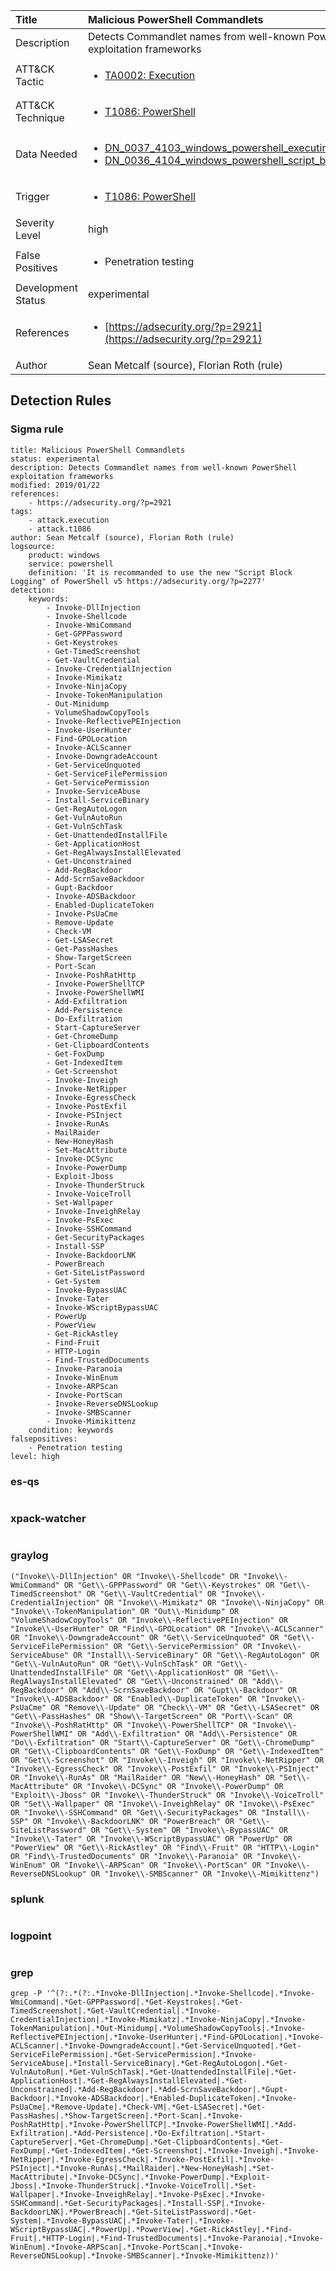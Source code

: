 | Title                | Malicious PowerShell Commandlets                                                                                                                                                 |
|:---------------------|:------------------------------------------------------------------------------------------------------------------------------------------------------------|
| Description          | Detects Commandlet names from well-known PowerShell exploitation frameworks                                                                                                                                           |
| ATT&amp;CK Tactic    | <ul><li>[TA0002: Execution](https://attack.mitre.org/tactics/TA0002)</li></ul>  |
| ATT&amp;CK Technique | <ul><li>[T1086: PowerShell](https://attack.mitre.org/techniques/T1086)</li></ul>                             |
| Data Needed          | <ul><li>[DN_0037_4103_windows_powershell_executing_pipeline](../Data_Needed/DN_0037_4103_windows_powershell_executing_pipeline.md)</li><li>[DN_0036_4104_windows_powershell_script_block](../Data_Needed/DN_0036_4104_windows_powershell_script_block.md)</li></ul>                                                         |
| Trigger              | <ul><li>[T1086: PowerShell](../Triggers/T1086.md)</li></ul>  |
| Severity Level       | high                                                                                                                                                 |
| False Positives      | <ul><li>Penetration testing</li></ul>                                                                  |
| Development Status   | experimental                                                                                                                                                |
| References           | <ul><li>[https://adsecurity.org/?p=2921](https://adsecurity.org/?p=2921)</li></ul>                                                          |
| Author               | Sean Metcalf (source), Florian Roth (rule)                                                                                                                                                |


## Detection Rules

### Sigma rule

```
title: Malicious PowerShell Commandlets
status: experimental
description: Detects Commandlet names from well-known PowerShell exploitation frameworks
modified: 2019/01/22
references:
    - https://adsecurity.org/?p=2921
tags:
    - attack.execution
    - attack.t1086
author: Sean Metcalf (source), Florian Roth (rule)
logsource:
    product: windows
    service: powershell
    definition: 'It is recommanded to use the new "Script Block Logging" of PowerShell v5 https://adsecurity.org/?p=2277'
detection:
    keywords:
        - Invoke-DllInjection
        - Invoke-Shellcode
        - Invoke-WmiCommand
        - Get-GPPPassword
        - Get-Keystrokes
        - Get-TimedScreenshot
        - Get-VaultCredential
        - Invoke-CredentialInjection
        - Invoke-Mimikatz
        - Invoke-NinjaCopy
        - Invoke-TokenManipulation
        - Out-Minidump
        - VolumeShadowCopyTools
        - Invoke-ReflectivePEInjection
        - Invoke-UserHunter
        - Find-GPOLocation
        - Invoke-ACLScanner
        - Invoke-DowngradeAccount
        - Get-ServiceUnquoted
        - Get-ServiceFilePermission
        - Get-ServicePermission
        - Invoke-ServiceAbuse
        - Install-ServiceBinary
        - Get-RegAutoLogon
        - Get-VulnAutoRun
        - Get-VulnSchTask
        - Get-UnattendedInstallFile
        - Get-ApplicationHost
        - Get-RegAlwaysInstallElevated
        - Get-Unconstrained
        - Add-RegBackdoor
        - Add-ScrnSaveBackdoor
        - Gupt-Backdoor
        - Invoke-ADSBackdoor
        - Enabled-DuplicateToken
        - Invoke-PsUaCme
        - Remove-Update
        - Check-VM
        - Get-LSASecret
        - Get-PassHashes
        - Show-TargetScreen
        - Port-Scan
        - Invoke-PoshRatHttp
        - Invoke-PowerShellTCP
        - Invoke-PowerShellWMI
        - Add-Exfiltration
        - Add-Persistence
        - Do-Exfiltration
        - Start-CaptureServer
        - Get-ChromeDump
        - Get-ClipboardContents
        - Get-FoxDump
        - Get-IndexedItem
        - Get-Screenshot
        - Invoke-Inveigh
        - Invoke-NetRipper
        - Invoke-EgressCheck
        - Invoke-PostExfil
        - Invoke-PSInject
        - Invoke-RunAs
        - MailRaider
        - New-HoneyHash
        - Set-MacAttribute
        - Invoke-DCSync
        - Invoke-PowerDump
        - Exploit-Jboss
        - Invoke-ThunderStruck
        - Invoke-VoiceTroll
        - Set-Wallpaper
        - Invoke-InveighRelay
        - Invoke-PsExec
        - Invoke-SSHCommand
        - Get-SecurityPackages
        - Install-SSP
        - Invoke-BackdoorLNK
        - PowerBreach
        - Get-SiteListPassword
        - Get-System
        - Invoke-BypassUAC
        - Invoke-Tater
        - Invoke-WScriptBypassUAC
        - PowerUp
        - PowerView
        - Get-RickAstley
        - Find-Fruit
        - HTTP-Login
        - Find-TrustedDocuments
        - Invoke-Paranoia
        - Invoke-WinEnum
        - Invoke-ARPScan
        - Invoke-PortScan
        - Invoke-ReverseDNSLookup
        - Invoke-SMBScanner
        - Invoke-Mimikittenz
    condition: keywords
falsepositives:
    - Penetration testing
level: high

```





### es-qs
    
```

```


### xpack-watcher
    
```

```


### graylog
    
```
("Invoke\\-DllInjection" OR "Invoke\\-Shellcode" OR "Invoke\\-WmiCommand" OR "Get\\-GPPPassword" OR "Get\\-Keystrokes" OR "Get\\-TimedScreenshot" OR "Get\\-VaultCredential" OR "Invoke\\-CredentialInjection" OR "Invoke\\-Mimikatz" OR "Invoke\\-NinjaCopy" OR "Invoke\\-TokenManipulation" OR "Out\\-Minidump" OR "VolumeShadowCopyTools" OR "Invoke\\-ReflectivePEInjection" OR "Invoke\\-UserHunter" OR "Find\\-GPOLocation" OR "Invoke\\-ACLScanner" OR "Invoke\\-DowngradeAccount" OR "Get\\-ServiceUnquoted" OR "Get\\-ServiceFilePermission" OR "Get\\-ServicePermission" OR "Invoke\\-ServiceAbuse" OR "Install\\-ServiceBinary" OR "Get\\-RegAutoLogon" OR "Get\\-VulnAutoRun" OR "Get\\-VulnSchTask" OR "Get\\-UnattendedInstallFile" OR "Get\\-ApplicationHost" OR "Get\\-RegAlwaysInstallElevated" OR "Get\\-Unconstrained" OR "Add\\-RegBackdoor" OR "Add\\-ScrnSaveBackdoor" OR "Gupt\\-Backdoor" OR "Invoke\\-ADSBackdoor" OR "Enabled\\-DuplicateToken" OR "Invoke\\-PsUaCme" OR "Remove\\-Update" OR "Check\\-VM" OR "Get\\-LSASecret" OR "Get\\-PassHashes" OR "Show\\-TargetScreen" OR "Port\\-Scan" OR "Invoke\\-PoshRatHttp" OR "Invoke\\-PowerShellTCP" OR "Invoke\\-PowerShellWMI" OR "Add\\-Exfiltration" OR "Add\\-Persistence" OR "Do\\-Exfiltration" OR "Start\\-CaptureServer" OR "Get\\-ChromeDump" OR "Get\\-ClipboardContents" OR "Get\\-FoxDump" OR "Get\\-IndexedItem" OR "Get\\-Screenshot" OR "Invoke\\-Inveigh" OR "Invoke\\-NetRipper" OR "Invoke\\-EgressCheck" OR "Invoke\\-PostExfil" OR "Invoke\\-PSInject" OR "Invoke\\-RunAs" OR "MailRaider" OR "New\\-HoneyHash" OR "Set\\-MacAttribute" OR "Invoke\\-DCSync" OR "Invoke\\-PowerDump" OR "Exploit\\-Jboss" OR "Invoke\\-ThunderStruck" OR "Invoke\\-VoiceTroll" OR "Set\\-Wallpaper" OR "Invoke\\-InveighRelay" OR "Invoke\\-PsExec" OR "Invoke\\-SSHCommand" OR "Get\\-SecurityPackages" OR "Install\\-SSP" OR "Invoke\\-BackdoorLNK" OR "PowerBreach" OR "Get\\-SiteListPassword" OR "Get\\-System" OR "Invoke\\-BypassUAC" OR "Invoke\\-Tater" OR "Invoke\\-WScriptBypassUAC" OR "PowerUp" OR "PowerView" OR "Get\\-RickAstley" OR "Find\\-Fruit" OR "HTTP\\-Login" OR "Find\\-TrustedDocuments" OR "Invoke\\-Paranoia" OR "Invoke\\-WinEnum" OR "Invoke\\-ARPScan" OR "Invoke\\-PortScan" OR "Invoke\\-ReverseDNSLookup" OR "Invoke\\-SMBScanner" OR "Invoke\\-Mimikittenz")
```


### splunk
    
```

```


### logpoint
    
```

```


### grep
    
```
grep -P '^(?:.*(?:.*Invoke-DllInjection|.*Invoke-Shellcode|.*Invoke-WmiCommand|.*Get-GPPPassword|.*Get-Keystrokes|.*Get-TimedScreenshot|.*Get-VaultCredential|.*Invoke-CredentialInjection|.*Invoke-Mimikatz|.*Invoke-NinjaCopy|.*Invoke-TokenManipulation|.*Out-Minidump|.*VolumeShadowCopyTools|.*Invoke-ReflectivePEInjection|.*Invoke-UserHunter|.*Find-GPOLocation|.*Invoke-ACLScanner|.*Invoke-DowngradeAccount|.*Get-ServiceUnquoted|.*Get-ServiceFilePermission|.*Get-ServicePermission|.*Invoke-ServiceAbuse|.*Install-ServiceBinary|.*Get-RegAutoLogon|.*Get-VulnAutoRun|.*Get-VulnSchTask|.*Get-UnattendedInstallFile|.*Get-ApplicationHost|.*Get-RegAlwaysInstallElevated|.*Get-Unconstrained|.*Add-RegBackdoor|.*Add-ScrnSaveBackdoor|.*Gupt-Backdoor|.*Invoke-ADSBackdoor|.*Enabled-DuplicateToken|.*Invoke-PsUaCme|.*Remove-Update|.*Check-VM|.*Get-LSASecret|.*Get-PassHashes|.*Show-TargetScreen|.*Port-Scan|.*Invoke-PoshRatHttp|.*Invoke-PowerShellTCP|.*Invoke-PowerShellWMI|.*Add-Exfiltration|.*Add-Persistence|.*Do-Exfiltration|.*Start-CaptureServer|.*Get-ChromeDump|.*Get-ClipboardContents|.*Get-FoxDump|.*Get-IndexedItem|.*Get-Screenshot|.*Invoke-Inveigh|.*Invoke-NetRipper|.*Invoke-EgressCheck|.*Invoke-PostExfil|.*Invoke-PSInject|.*Invoke-RunAs|.*MailRaider|.*New-HoneyHash|.*Set-MacAttribute|.*Invoke-DCSync|.*Invoke-PowerDump|.*Exploit-Jboss|.*Invoke-ThunderStruck|.*Invoke-VoiceTroll|.*Set-Wallpaper|.*Invoke-InveighRelay|.*Invoke-PsExec|.*Invoke-SSHCommand|.*Get-SecurityPackages|.*Install-SSP|.*Invoke-BackdoorLNK|.*PowerBreach|.*Get-SiteListPassword|.*Get-System|.*Invoke-BypassUAC|.*Invoke-Tater|.*Invoke-WScriptBypassUAC|.*PowerUp|.*PowerView|.*Get-RickAstley|.*Find-Fruit|.*HTTP-Login|.*Find-TrustedDocuments|.*Invoke-Paranoia|.*Invoke-WinEnum|.*Invoke-ARPScan|.*Invoke-PortScan|.*Invoke-ReverseDNSLookup|.*Invoke-SMBScanner|.*Invoke-Mimikittenz))'
```



